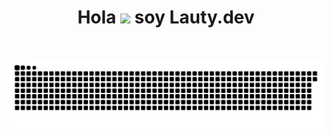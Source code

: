 <h1 align="center">Hola  <img src="https://media.giphy.com/media/hvRJCLFzcasrR4ia7z/giphy.gif" width="35">
    soy Lauty.dev  </h1> 
<br>

<p align="center"><img src="https://raw.githubusercontent.com/LautyDev/LautyDev/output/snake.svg" alt="Snake animation" /></p>
